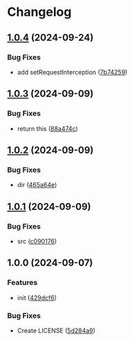 # Changelog

## [1.0.4](https://github.com/KarinJS/puppeteer-core/compare/v1.0.3...v1.0.4) (2024-09-24)


### Bug Fixes

* add setRequestInterception ([7b74259](https://github.com/KarinJS/puppeteer-core/commit/7b74259644da29e99a2d0ad139e77e2bbd555ddf))

## [1.0.3](https://github.com/KarinJS/puppeteer-core/compare/v1.0.2...v1.0.3) (2024-09-09)


### Bug Fixes

* return this ([88a474c](https://github.com/KarinJS/puppeteer-core/commit/88a474cf5a7ee697ba4e5b9ba2aa8a8519d4b289))

## [1.0.2](https://github.com/KarinJS/puppeteer-core/compare/v1.0.1...v1.0.2) (2024-09-09)


### Bug Fixes

* dir ([465a64e](https://github.com/KarinJS/puppeteer-core/commit/465a64ef6882d19c0dedf9b241979616b6cbb389))

## [1.0.1](https://github.com/KarinJS/puppeteer-core/compare/v1.0.0...v1.0.1) (2024-09-09)


### Bug Fixes

* src ([c090176](https://github.com/KarinJS/puppeteer-core/commit/c0901762ca8604c9360e39846ecbf435cae61c7e))

## 1.0.0 (2024-09-07)


### Features

* init ([429dcf6](https://github.com/KarinJS/puppeteer-core/commit/429dcf60e6656a18ee04f1825bbda67edb5925ea))


### Bug Fixes

* Create LICENSE ([5d284a9](https://github.com/KarinJS/puppeteer-core/commit/5d284a9149e3fbd5e7150d0d8b64c3c8c7ab805f))

